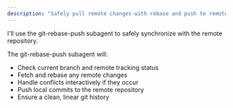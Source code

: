 ```yaml
---
description: "Safely pull remote changes with rebase and push to remote repository using a subagent."
---
```


I'll use the git-rebase-push subagent to safely synchronize with the remote repository.

The git-rebase-push subagent will:
- Check current branch and remote tracking status
- Fetch and rebase any remote changes
- Handle conflicts interactively if they occur
- Push local commits to the remote repository
- Ensure a clean, linear git history